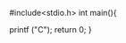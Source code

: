 #include<stdio.h>
int main(){










































































   printf ("C");
   return 0;
}
